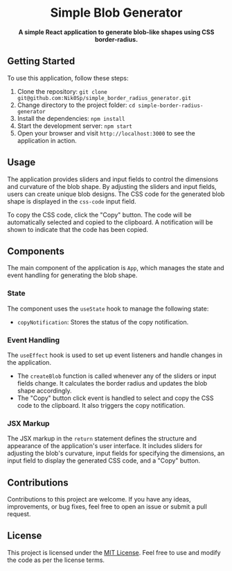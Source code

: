 <h1 align="center">Simple Blob Generator</h1>



<p align="center">
  <strong>A simple React application to generate blob-like shapes using CSS border-radius.</strong>
</p>

##  Getting Started

To use this application, follow these steps:

1. Clone the repository: `git clone git@github.com:Nik0Sp/simple_border_radius_generator.git`
2. Change directory to the project folder: `cd simple-border-radius-generator`
3. Install the dependencies: `npm install`
4. Start the development server: `npm start`
5. Open your browser and visit `http://localhost:3000` to see the application in action.

##  Usage

The application provides sliders and input fields to control the dimensions and curvature of the blob shape. By adjusting the sliders and input fields, users can create unique blob designs. The CSS code for the generated blob shape is displayed in the `css-code` input field.

To copy the CSS code, click the "Copy" button. The code will be automatically selected and copied to the clipboard. A notification will be shown to indicate that the code has been copied.

## Components

The main component of the application is `App`, which manages the state and event handling for generating the blob shape.

### State

The component uses the `useState` hook to manage the following state:

- `copyNotification`: Stores the status of the copy notification.

### Event Handling

The `useEffect` hook is used to set up event listeners and handle changes in the application.

- The `createBlob` function is called whenever any of the sliders or input fields change. It calculates the border radius and updates the blob shape accordingly.
- The "Copy" button click event is handled to select and copy the CSS code to the clipboard. It also triggers the copy notification.

### JSX Markup

The JSX markup in the `return` statement defines the structure and appearance of the application's user interface. It includes sliders for adjusting the blob's curvature, input fields for specifying the dimensions, an input field to display the generated CSS code, and a "Copy" button.

## Contributions

Contributions to this project are welcome. If you have any ideas, improvements, or bug fixes, feel free to open an issue or submit a pull request.

##  License

This project is licensed under the [MIT License](https://opensource.org/licenses/MIT). Feel free to use and modify the code as per the license terms.